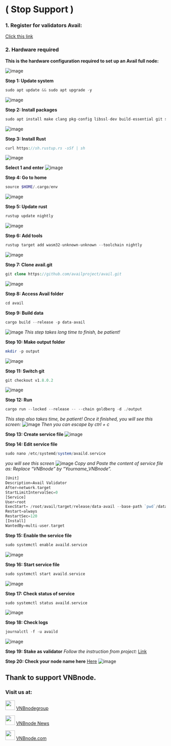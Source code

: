 # ( Stop Support )
### 1. Register for validators Avail:
[Click this link](https://docs.google.com/forms/d/e/1FAIpQLScpwE8yuUkqJVQrVpLRqua5p8oA8DGUBYho9Rwjm1bmG8LebQ/viewform?ref=blog.availproject.org)
### 2. Hardware required
**This is the hardware configuration required to set up an Avail full node:**

![image](https://github.com/vnbnode/Running-Nodes/assets/128967122/5f43fa88-fd00-4ec1-97d6-2535929801bf)

**Step 1: Update system**
```php
sudo apt update && sudo apt upgrade -y
```
![image](https://github.com/vnbnode/Running-Nodes/assets/128967122/63be3627-1663-4e66-931a-1e2d11f20d4b)

**Step 2: Install packages**
```php
sudo apt install make clang pkg-config libssl-dev build-essential git screen protobuf-compiler -y
```
![image](https://github.com/vnbnode/Running-Nodes/assets/128967122/17f8fcb7-eebe-4f99-a796-166ba3671bfa)

**Step 3: Install Rust**
```php
curl https://sh.rustup.rs -sSf | sh
```
![image](https://github.com/vnbnode/Running-Nodes/assets/128967122/96afa55d-b165-4a63-9723-4fc90653021f)

**Select 1 and enter**
![image](https://github.com/vnbnode/Running-Nodes/assets/128967122/9e49c1f3-31e1-4edc-a0c3-7a4402619c0d)

**Step 4: Go to home**
```php
source $HOME/.cargo/env
```
![image](https://github.com/vnbnode/Running-Nodes/assets/128967122/a45b90a3-7197-4a6e-a174-cc1b23ec1c48)

**Step 5: Update rust**
```php
rustup update nightly
```
![image](https://github.com/vnbnode/Running-Nodes/assets/128967122/ac301aa9-2633-470e-8596-28fdecbb2435)

**Step 6: Add tools**
```php
rustup target add wasm32-unknown-unknown --toolchain nightly
```
![image](https://github.com/vnbnode/Running-Nodes/assets/128967122/a9683eb9-2f02-49b7-8fe0-605cf4f5af2a)

**Step 7: Clone avail.git**
```php
git clone https://github.com/availproject/avail.git
```
![image](https://github.com/vnbnode/Running-Nodes/assets/128967122/b06318f0-00b8-4e41-8caf-7c568d1d2924)

**Step 8: Access Avail folder**
```php
cd avail
```

**Step 9: Build data**
```php
cargo build --release -p data-avail
```
![image](https://github.com/vnbnode/Running-Nodes/assets/128967122/96390bb0-df57-4d5f-83df-63241a57b704)
*This step takes long time to finish, be patient!*

**Step 10: Make output folder**
```php
mkdir -p output
```
![image](https://github.com/vnbnode/Running-Nodes/assets/128967122/6ee1e07b-1162-4696-bb78-8a4beb77bd73)

**Step 11: Switch git**
```php
git checkout v1.8.0.2
```
![image](https://github.com/vnbnode/Running-Nodes/assets/128967122/b7556554-51f9-443c-9b34-5585336a6a5d)

**Step 12: Run**
```php
cargo run --locked --release -- --chain goldberg -d ./output
```
*This step also takes time, be patient! Once it finished, you will see this screen:*
![image](https://github.com/vnbnode/Running-Nodes/assets/128967122/122cc330-0234-4ed2-8f2e-cafe1caa75e1)
*Then you can escape by ctrl + c*

**Step 13: Create service file**
![image](https://github.com/vnbnode/Running-Nodes/assets/128967122/e1e88af4-f8de-4d16-a16b-4469bc3c1e62)

**Step 14: Edit service file**
```php
sudo nano /etc/systemd/system/availd.service
```
*you will see this screen*
![image](https://github.com/vnbnode/Running-Nodes/assets/128967122/d27ebd0c-d3f5-4064-bd24-9f940488aa07)
*Copy and Paste the content of service file as:*
*Replace “VNBnode” by “Yourname_VNBnode”.*
```php
[Unit]
Description=Avail Validator
After=network.target
StartLimitIntervalSec=0
[Service]
User=root
ExecStart= /root/avail/target/release/data-avail --base-path `pwd`/data --chain goldberg --validator --name "VNBnode"
Restart=always
RestartSec=120
[Install]
WantedBy=multi-user.target
```

**Step 15: Enable the service file**
```php
sudo systemctl enable availd.service
```
![image](https://github.com/vnbnode/Running-Nodes/assets/128967122/e0653656-1542-4f56-9ef2-10d187c19131)

**Step 16: Start service file**
```php
sudo systemctl start availd.service
```
![image](https://github.com/vnbnode/Running-Nodes/assets/128967122/fad7b4e6-5ae4-4c92-bc76-6f33c82a1ce3)

**Step 17: Check status of service**
```php
sudo systemctl status availd.service
```
![image](https://github.com/vnbnode/Running-Nodes/assets/128967122/9cc1f7a1-69e8-4e0c-b813-34450ed81b99)

**Step 18: Check logs**
```php
journalctl -f -u availd
```
![image](https://github.com/vnbnode/Running-Nodes/assets/128967122/087883e8-65f8-44a8-80b7-69207cb596cd)

**Step 19: Stake as validator**
*Follow the instruction from project:* [Link](https://docs.availproject.org/operate/validator/staking/)

**Step 20: Check your node name here** [Here](https://telemetry.avail.tools/#list/0xd12003ac837853b062aaccca5ce87ac4838c48447e41db4a3dcfb5bf312350c6)
![image](https://github.com/vnbnode/Running-Nodes/assets/128967122/7b35733a-20fc-47a8-a600-5a9a08d2dbda)

## Thank to support VNBnode.
### Visit us at:

<img src="https://user-images.githubusercontent.com/50621007/183283867-56b4d69f-bc6e-4939-b00a-72aa019d1aea.png" width="30"/> <a href="https://t.me/VNBnodegroup" target="_blank">VNBnodegroup</a>

<img src="https://user-images.githubusercontent.com/50621007/183283867-56b4d69f-bc6e-4939-b00a-72aa019d1aea.png" width="30"/> <a href="https://t.me/Vnbnode" target="_blank">VNBnode News</a>

<img src="https://github.com/vnbnode/VNBnode-Guides/blob/main/VNBnode.jpg" width="30"/> <a href="https://VNBnode.com" target="_blank">VNBnode.com</a>



